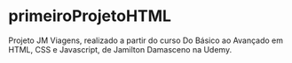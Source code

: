 ﻿# primeiroProjetoHTML

Projeto JM Viagens, realizado a partir do curso Do Básico ao Avançado em HTML, CSS e Javascript, de Jamilton Damasceno na Udemy.
